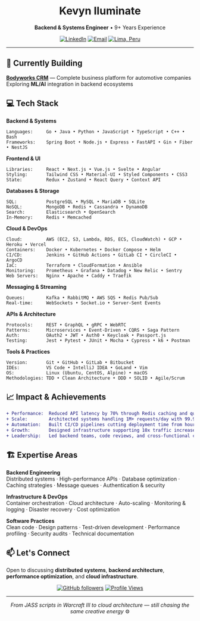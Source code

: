 <div align="center">

# Kevyn Iluminate

**Backend & Systems Engineer** • 9+ Years Experience

[![LinkedIn](https://img.shields.io/badge/LinkedIn-0077B5?style=flat&logo=linkedin&logoColor=white)](https://linkedin.com/in/kevyn24)
[![Email](https://img.shields.io/badge/Email-EA4335?style=flat&logo=gmail&logoColor=white)](mailto:kevyn24ec@gmail.com)
[![Lima, Peru](https://img.shields.io/badge/Lima-Peru-FF0000?style=flat&logo=googlemaps&logoColor=white)](#)

</div>

---

## 🎯 Currently Building

[**Bodyworks CRM**](https://bodyworks-app-git-develop-iluminates-projects.vercel.app) — Complete business platform for automotive companies  
Exploring **ML/AI** integration in backend ecosystems

## 💻 Tech Stack

**Backend & Systems**
```
Languages:     Go • Java • Python • JavaScript • TypeScript • C++ • Bash
Frameworks:    Spring Boot • Node.js • Express • FastAPI • Gin • Fiber • NestJS
```

**Frontend & UI**
```
Libraries:     React • Next.js • Vue.js • Svelte • Angular
Styling:       Tailwind CSS • Material-UI • Styled Components • CSS3
State:         Redux • Zustand • React Query • Context API
```

**Databases & Storage**
```
SQL:           PostgreSQL • MySQL • MariaDB • SQLite
NoSQL:         MongoDB • Redis • Cassandra • DynamoDB
Search:        Elasticsearch • OpenSearch
In-Memory:     Redis • Memcached
```

**Cloud & DevOps**
```
Cloud:         AWS (EC2, S3, Lambda, RDS, ECS, CloudWatch) • GCP • Heroku • Vercel
Containers:    Docker • Kubernetes • Docker Compose • Helm
CI/CD:         Jenkins • GitHub Actions • GitLab CI • CircleCI • ArgoCD
IaC:           Terraform • CloudFormation • Ansible
Monitoring:    Prometheus • Grafana • Datadog • New Relic • Sentry
Web Servers:   Nginx • Apache • Caddy • Traefik
```

**Messaging & Streaming**
```
Queues:        Kafka • RabbitMQ • AWS SQS • Redis Pub/Sub
Real-time:     WebSockets • Socket.io • Server-Sent Events
```

**APIs & Architecture**
```
Protocols:     REST • GraphQL • gRPC • WebRTC
Patterns:      Microservices • Event-Driven • CQRS • Saga Pattern
Auth:          OAuth2 • JWT • Auth0 • Keycloak • Passport.js
Testing:       Jest • Pytest • JUnit • Mocha • Cypress • k6 • Postman
```

**Tools & Practices**
```
Version:       Git • GitHub • GitLab • Bitbucket
IDEs:          VS Code • IntelliJ IDEA • GoLand • Vim
OS:            Linux (Ubuntu, CentOS, Alpine) • macOS
Methodologies: TDD • Clean Architecture • DDD • SOLID • Agile/Scrum
```

## 📈 Impact & Achievements

```diff
+ Performance:  Reduced API latency by 70% through Redis caching and query optimization
+ Scale:        Architected systems handling 1M+ requests/day with 99.9% uptime
+ Automation:   Built CI/CD pipelines cutting deployment time from hours to <5 minutes
+ Growth:       Designed infrastructure supporting 10x traffic increase without refactor
+ Leadership:   Led backend teams, code reviews, and cross-functional collaboration
```

## 🏗️ Expertise Areas

**Backend Engineering**  
Distributed systems · High-performance APIs · Database optimization · Caching strategies · Message queues · Authentication & security

**Infrastructure & DevOps**  
Container orchestration · Cloud architecture · Auto-scaling · Monitoring & logging · Disaster recovery · Cost optimization

**Software Practices**  
Clean code · Design patterns · Test-driven development · Performance profiling · Security audits · Technical documentation

## 📫 Let's Connect

Open to discussing **distributed systems**, **backend architecture**, **performance optimization**, and **cloud infrastructure**.

<div align="center">

[![GitHub followers](https://img.shields.io/github/followers/iluminate?style=social)](https://github.com/iluminate)
[![Profile Views](https://komarev.com/ghpvc/?username=iluminate&color=blueviolet&style=flat)](https://github.com/iluminate)

---

*From JASS scripts in Warcraft III to cloud architecture — still chasing the same creative energy* ⚙️

</div>

